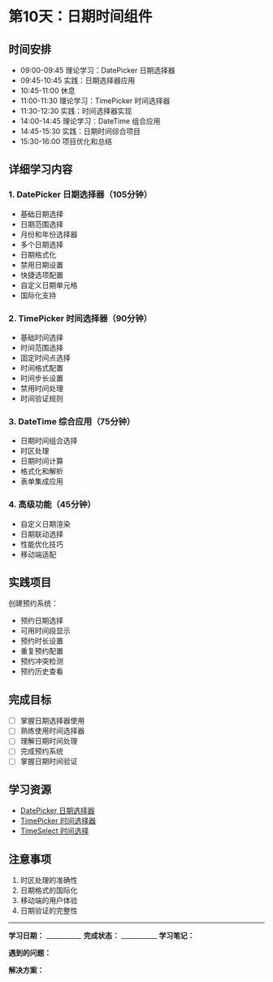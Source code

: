 # 第10天：日期时间组件

## 时间安排
- 09:00-09:45 理论学习：DatePicker 日期选择器
- 09:45-10:45 实践：日期选择器应用
- 10:45-11:00 休息
- 11:00-11:30 理论学习：TimePicker 时间选择器
- 11:30-12:30 实践：时间选择器实现
- 14:00-14:45 理论学习：DateTime 组合应用
- 14:45-15:30 实践：日期时间综合项目
- 15:30-16:00 项目优化和总结

## 详细学习内容

### 1. DatePicker 日期选择器（105分钟）
- 基础日期选择
- 日期范围选择
- 月份和年份选择器
- 多个日期选择
- 日期格式化
- 禁用日期设置
- 快捷选项配置
- 自定义日期单元格
- 国际化支持

### 2. TimePicker 时间选择器（90分钟）
- 基础时间选择
- 时间范围选择
- 固定时间点选择
- 时间格式配置
- 时间步长设置
- 禁用时间处理
- 时间验证规则

### 3. DateTime 综合应用（75分钟）
- 日期时间组合选择
- 时区处理
- 日期时间计算
- 格式化和解析
- 表单集成应用

### 4. 高级功能（45分钟）
- 自定义日期渲染
- 日期联动选择
- 性能优化技巧
- 移动端适配

## 实践项目
创建预约系统：
- 预约日期选择
- 可用时间段显示
- 预约时长设置
- 重复预约配置
- 预约冲突检测
- 预约历史查看

## 完成目标
- [ ] 掌握日期选择器使用
- [ ] 熟练使用时间选择器
- [ ] 理解日期时间处理
- [ ] 完成预约系统
- [ ] 掌握日期时间验证

## 学习资源
- [DatePicker 日期选择器](https://element-plus.org/zh-CN/component/date-picker.html)
- [TimePicker 时间选择器](https://element-plus.org/zh-CN/component/time-picker.html)
- [TimeSelect 时间选择](https://element-plus.org/zh-CN/component/time-select.html)

## 注意事项
1. 时区处理的准确性
2. 日期格式的国际化
3. 移动端的用户体验
4. 日期验证的完整性

---

**学习日期：** ___________
**完成状态：** ___________
**学习笔记：**



**遇到的问题：**



**解决方案：**
